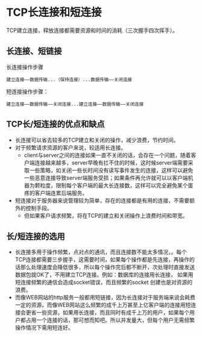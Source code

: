 # TCP长连接和短连接

TCP建立连接，释放连接都需要资源和时间的消耗（三次握手四次挥手）。

## 长连接、短链接

长连接操作步骤

```text
建立连接——数据传输...（保持连接）...数据传输——关闭连接
```

短连接操作步骤：

```text
建立连接——数据传输——关闭连接...建立连接——数据传输——关闭连接
```

## TCP长/短连接的优点和缺点

* 长连接可以省去较多的TCP建立和关闭的操作，减少浪费，节约时间。
* 对于频繁请求资源的客户来说，较适用长连接。
  * client与server之间的连接如果一直不关闭的话，会存在一个问题，随着客户端连接越来越多，server早晚有扛不住的时候，这时候server端需要采取一些策略，如关闭一些长时间没有读写事件发生的连接，这样可以避免一些恶意连接导致server端服务受损；如果条件再允许就可以以客户端机器为颗粒度，限制每个客户端的最大长连接数，这样可以完全避免某个蛋疼的客户端连累后端服务。
* 短连接对于服务器来说管理较为简单，存在的连接都是有用的连接，不需要额外的控制手段。
  * 但如果客户请求频繁，将在TCP的建立和关闭操作上浪费时间和带宽。

## 长/短连接的选用

* 长连接多用于操作频繁，点对点的通讯，而且连接数不能太多情况，。每个TCP连接都需要三步握手，这需要时间，如果每个操作都是先连接，再操作的话那么处理速度会降低很多，所以每个操作完后都不断开，次处理时直接发送数据包就OK了，不用建立TCP连接。例如：数据库的连接用长连接， 如果用短连接频繁的通信会造成socket错误，而且频繁的socket 创建也是对资源的浪费。
* 而像WEB网站的http服务一般都用短链接，因为长连接对于服务端来说会耗费一定的资源，而像WEB网站这么频繁的成千上万甚至上亿客户端的连接用短连接会更省一些资源，如果用长连接，而且同时有成千上万的用户，如果每个用户都占用一个连接的话，那可想而知吧。所以并发量大，但每个用户无需频繁操作情况下需用短连好。

